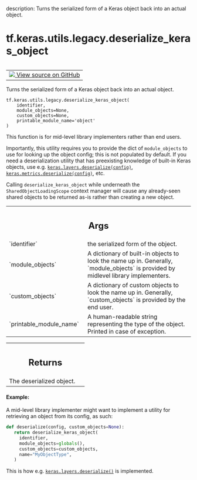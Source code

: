 description: Turns the serialized form of a Keras object back into an actual object.

<div itemscope itemtype="http://developers.google.com/ReferenceObject">
<meta itemprop="name" content="tf.keras.utils.legacy.deserialize_keras_object" />
<meta itemprop="path" content="Stable" />
</div>

# tf.keras.utils.legacy.deserialize_keras_object

<!-- Insert buttons and diff -->

<table class="tfo-notebook-buttons tfo-api nocontent" align="left">
<td>
  <a target="_blank" href="https://github.com/keras-team/keras/tree/v2.15.0/keras/saving/legacy/serialization.py#L420-L558">
    <img src="https://www.tensorflow.org/images/GitHub-Mark-32px.png" />
    View source on GitHub
  </a>
</td>
</table>



Turns the serialized form of a Keras object back into an actual object.


<pre class="devsite-click-to-copy prettyprint lang-py tfo-signature-link">
<code>tf.keras.utils.legacy.deserialize_keras_object(
    identifier,
    module_objects=None,
    custom_objects=None,
    printable_module_name=&#x27;object&#x27;
)
</code></pre>



<!-- Placeholder for "Used in" -->

This function is for mid-level library implementers rather than end users.

Importantly, this utility requires you to provide the dict of
`module_objects` to use for looking up the object config; this is not
populated by default. If you need a deserialization utility that has
preexisting knowledge of built-in Keras objects, use e.g.
<a href="../../../../tf/keras/layers/deserialize.md"><code>keras.layers.deserialize(config)</code></a>, <a href="../../../../tf/keras/metrics/deserialize.md"><code>keras.metrics.deserialize(config)</code></a>,
etc.

Calling `deserialize_keras_object` while underneath the
`SharedObjectLoadingScope` context manager will cause any already-seen
shared objects to be returned as-is rather than creating a new object.

<!-- Tabular view -->
 <table class="responsive fixed orange">
<colgroup><col width="214px"><col></colgroup>
<tr><th colspan="2"><h2 class="add-link">Args</h2></th></tr>

<tr>
<td>
`identifier`<a id="identifier"></a>
</td>
<td>
the serialized form of the object.
</td>
</tr><tr>
<td>
`module_objects`<a id="module_objects"></a>
</td>
<td>
A dictionary of built-in objects to look the name up in.
Generally, `module_objects` is provided by midlevel library
implementers.
</td>
</tr><tr>
<td>
`custom_objects`<a id="custom_objects"></a>
</td>
<td>
A dictionary of custom objects to look the name up in.
Generally, `custom_objects` is provided by the end user.
</td>
</tr><tr>
<td>
`printable_module_name`<a id="printable_module_name"></a>
</td>
<td>
A human-readable string representing the type of
the object. Printed in case of exception.
</td>
</tr>
</table>



<!-- Tabular view -->
 <table class="responsive fixed orange">
<colgroup><col width="214px"><col></colgroup>
<tr><th colspan="2"><h2 class="add-link">Returns</h2></th></tr>
<tr class="alt">
<td colspan="2">
The deserialized object.
</td>
</tr>

</table>



#### Example:



A mid-level library implementer might want to implement a utility for
retrieving an object from its config, as such:

```python
def deserialize(config, custom_objects=None):
   return deserialize_keras_object(
     identifier,
     module_objects=globals(),
     custom_objects=custom_objects,
     name="MyObjectType",
   )
```

This is how e.g. <a href="../../../../tf/keras/layers/deserialize.md"><code>keras.layers.deserialize()</code></a> is implemented.